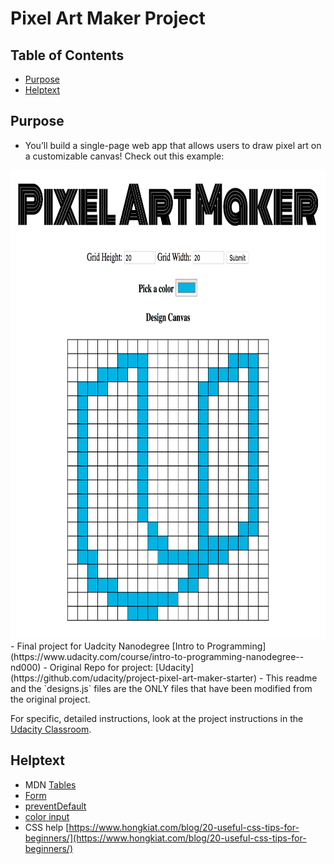 # Pixel Art Maker Project

## Table of Contents

* [Purpose](#Purpose)
* [Helptext](#Helptext)

## Purpose

- You’ll build a single-page web app that allows users to draw pixel art on a customizable canvas! Check out this example:
<img src="example_final_product.png" width="800" height="750" />
- Final project for Uadcity Nanodegree [Intro to Programming](https://www.udacity.com/course/intro-to-programming-nanodegree--nd000)
- Original Repo for project: [Udacity](https://github.com/udacity/project-pixel-art-maker-starter)
- This readme and the `designs.js` files are the ONLY files that have been modified from the original project.


For specific, detailed instructions, look at the project instructions in the [Udacity Classroom](https://classroom.udacity.com/me).

## Helptext

- MDN [Tables](https://developer.mozilla.org/en-US/docs/Web/HTML/Element/table)
- [Form](https://stackoverflow.com/questions/19454310/stop-form-refreshing-page-on-submit)
- [preventDefault](https://developer.mozilla.org/en-US/docs/Web/API/Event/preventDefault)
- [color input](https://developer.mozilla.org/en-US/docs/Web/HTML/Element/input/color)
- CSS help [https://www.hongkiat.com/blog/20-useful-css-tips-for-beginners/](https://www.hongkiat.com/blog/20-useful-css-tips-for-beginners/)